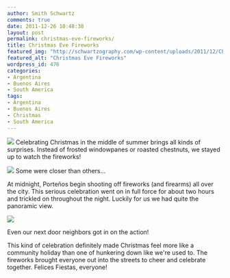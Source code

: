```yaml
---
author: Smith Schwartz
comments: true
date: 2011-12-26 10:48:38
layout: post
permalink: christmas-eve-fireworks/
title: Christmas Eve Fireworks
featured_img: "http://schwartzography.com/wp-content/uploads/2011/12/ChristmasFireworks.jpg"
featured_alt: "Christmas Eve Fireworks"
wordpress_id: 476
categories:
- Argentina
- Buenos Aires
- South America
tags:
- Argentina
- Buenos Aires
- Christmas
- South America
---
```


![](http://schwartzography.com/wp-content/uploads/2011/12/IMG_5782.jpg)
Celebrating Christmas in the middle of summer brings all kinds of surprises. Instead of frosted windowpanes or roasted chestnuts, we stayed up to watch the fireworks!

![](http://schwartzography.com/wp-content/uploads/2011/12/IMG_5810.jpg)
Some were closer than others...

At midnight, Porteños begin shooting off fireworks (and firearms) all over the city. This serious celebration went on in full force for about two hours and trickled on throughout the night. Luckily for us we had quite the panoramic view.

![](http://schwartzography.com/wp-content/uploads/2011/12/IMG_5767.jpg)

Even our next door neighbors got in on the action!

This kind of celebration definitely made Christmas feel more like a community holiday than one of hunkering down like we're used to. The fireworks brought everyone out into the streets to cheer and celebrate together. Felices Fiestas, everyone!
